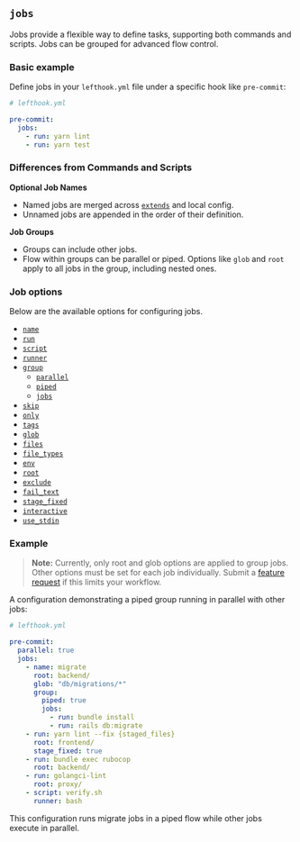 ## `jobs`

Jobs provide a flexible way to define tasks, supporting both commands and scripts. Jobs can be grouped for advanced flow control.

### Basic example

Define jobs in your `lefthook.yml` file under a specific hook like `pre-commit`:

```yml
# lefthook.yml

pre-commit:
  jobs:
    - run: yarn lint
    - run: yarn test
```

### Differences from Commands and Scripts

**Optional Job Names**

- Named jobs are merged across [`extends`](./extends.md) and local config.
- Unnamed jobs are appended in the order of their definition.

**Job Groups**

- Groups can include other jobs.
- Flow within groups can be parallel or piped. Options like `glob` and `root` apply to all jobs in the group, including nested ones.

### Job options

Below are the available options for configuring jobs.

- [`name`](./name.md)
- [`run`](./run.md)
- [`script`](./script.md)
- [`runner`](./runner.md)
- [`group`](./group.md)
  - [`parallel`](./parallel.md)
  - [`piped`](./piped.md)
  - [`jobs`](./jobs.md)
- [`skip`](./skip.md)
- [`only`](./only.md)
- [`tags`](./tags.md)
- [`glob`](./glob.md)
- [`files`](./files.md)
- [`file_types`](./file_types.md)
- [`env`](./env.md)
- [`root`](./root.md)
- [`exclude`](./exclude.md)
- [`fail_text`](./fail_text.md)
- [`stage_fixed`](./stage_fixed.md)
- [`interactive`](./interactive.md)
- [`use_stdin`](./use_stdin.md)

### Example

> **Note:** Currently, only root and glob options are applied to group jobs. Other options must be set for each job individually. Submit a [feature request](https://github.com/evilmartians/lefthook/issues/new?assignees=&labels=feature+request&projects=&template=feature_request.md) if this limits your workflow.

A configuration demonstrating a piped group running in parallel with other jobs:

```yml
# lefthook.yml

pre-commit:
  parallel: true
  jobs:
    - name: migrate
      root: backend/
      glob: "db/migrations/*"
      group:
        piped: true
        jobs:
          - run: bundle install
          - run: rails db:migrate
    - run: yarn lint --fix {staged_files}
      root: frontend/
      stage_fixed: true
    - run: bundle exec rubocop
      root: backend/
    - run: golangci-lint
      root: proxy/
    - script: verify.sh
      runner: bash
```

This configuration runs migrate jobs in a piped flow while other jobs execute in parallel.
